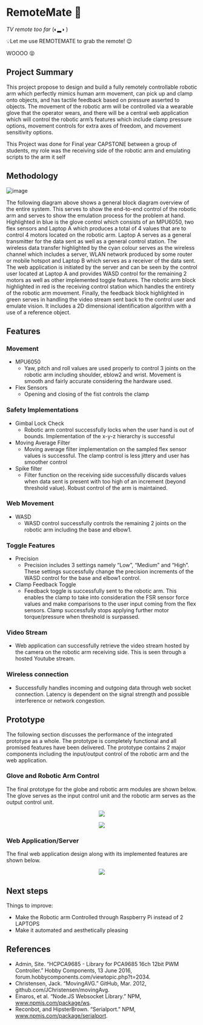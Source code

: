 # RemoteMate 🦾

*TV remote too far* (◐▂◑ ) 
<p> 💡Let me use REMOTEMATE to grab the remote! 😉 </p>
<p> WOOOO 😝 </p>
 

## Project Summary
This project propose to design and build a fully remotely controllable robotic arm which perfectly mimics
human arm movement, can pick up and clamp onto objects, and has tactile feedback based on
pressure asserted to objects. The movement of the robotic arm will be controlled via a wearable
glove that the operator wears, and there will be a central web application which will control the robotic 
arm’s features which include clamp pressure options, movement controls for extra axes of freedom, and
movement sensitivity options.

<p> This Project was done for Final year CAPSTONE between a group of students, my role was the receiving side of the robotic arm and emulating scripts to the arm it self  </p>

## Methodology
![image](https://user-images.githubusercontent.com/57046416/217128001-85da4ccc-5645-4d18-becb-7c64d497bc03.png)

The following diagram above shows a general block diagram overview of the entire system. This
serves to show the end-to-end control of the robotic arm and serves to show the emulation
process for the problem at hand. Highlighted in blue is the glove control
which consists of an MPU6050, two flex sensors and Laptop A which produces a total of 4
values that are to control 4 motors located on the robotic arm. Laptop A serves as a general
transmitter for the data sent as well as a general control station. The wireless data transfer
highlighted by the cyan colour serves as the wireless channel which includes a server, WLAN
network produced by some router or mobile hotspot and Laptop B which serves as a receiver of
the data sent. The web application is initiated by the server and can be seen by the control user
located at Laptop A and provides WASD control for the remaining 2 motors as well as other
implemented toggle features. The robotic arm block highlighted in red is the receiving control
station which handles the entirety of the robotic arm movement. Finally, the feedback block
highlighted in green serves in handling the video stream sent back to the control user and
emulate vision. It includes a 2D dimensional identification algorithm with a use of a
reference object.

## Features
### Movement
- MPU6050
  - Yaw, pitch and roll values are used properly to control 3 joints on the
  robotic arm including shoulder, eblow2 and wrist. Movement is smooth
  and fairly accurate considering the hardware used.
- Flex Sensors
  - Opening and closing of the fist controls the clamp
### Safety Implementations
- Gimbal Lock Check
  - Robotic arm control successfully locks when the user hand is out of
  bounds. Implementation of the x-y-z hierarchy is successful
- Moving Average Filter
  - Moving average filter implementation on the sampled flex sensor values is
  successful. The clamp control is less jittery and user has smoother control
- Spike filter
  - Filter function on the receiving side successfully discards values when
  data sent is present with too high of an increment (beyond threshold
  value). Robust control of the arm is maintained.
### Web Movement
- WASD
  - WASD control successfully controls the remaining 2 joints on the robotic arm
  including the base and elbow1.
### Toggle Features
- Precision
  - Precision includes 3 settings namely “Low”, “Medium” and “High”.
  These settings successfully change the precision increments of the WASD
  control for the base and elbow1 control.
- Clamp Feedback Toggle
  - Feedback toggle is successfully sent to the robotic arm. This enables the
  clamp to take into consideration the FSR sensor force values and make
  comparisons to the user input coming from the flex sensors. Clamp
  successfully stops applying further motor torque/pressure when threshold
  is surpassed.
### Video Stream
- Web application can successfully retrieve the video stream hosted by the camera
on the robotic arm receiving side. This is seen through a hosted Youtube stream.
### Wireless connection
- Successfully handles incoming and outgoing data through web socket connection.
Latency is dependent on the signal strength and possible interference or network
congestion.

## Prototype
The following section discusses the performance of the integrated prototype as a whole. The
prototype is completely functional and all promised features have been delivered. The prototype
contains 2 major components including the input/output control of the robotic arm and the web
application.

### Glove and Robotic Arm Control
The final prototype for the globe and robotic arm modules are shown below. The glove serves as the input control unit and the robotic arm serves as the output control unit.

<p align="center">
  <img src="https://user-images.githubusercontent.com/57046416/217128702-a53b75df-6068-48e9-a1db-198fb295625b.png"/>
</p>

<p align="center">
  <img src="https://user-images.githubusercontent.com/57046416/217128735-c08c5e6e-e092-41d5-9979-11c39e60e699.png"/>
</p>


### Web Application/Server
The final web application design along with its implemented features are shown below.

<p align="center">
  <img src="https://user-images.githubusercontent.com/57046416/217128835-e37ca4ae-0c75-4a78-95d9-a2ec1572049a.png"/>
</p>



## Next steps

Things to improve:
- Make the Robotic arm Controlled through Raspberry Pi instead of 2 LAPTOPS
- Make it automated and aesthetically pleasing




## References

- Admin, Site. “HCPCA9685 - Library for PCA9685 16ch 12bit PWM Controller.” Hobby
Components, 13 June 2016, forum.hobbycomponents.com/viewtopic.php?t=2034.
- Christensen, Jack. “MovingAVG.” GitHub, Mar. 2012, github.com/JChristensen/movingAvg.
- Einaros, et al. “Node.JS Websocket Library.” NPM, www.npmjs.com/package/ws.
- Reconbot, and HipsterBrown. “Serialport.” NPM, www.npmjs.com/package/serialport.


